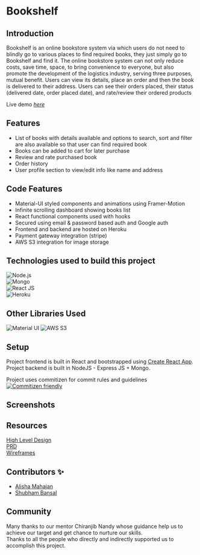 # Bookshelf

## Introduction

Bookshelf is an online bookstore system via which users do not need to blindly go to various places to find required books, they just simply go to Bookshelf and find it. The online bookstore system can not only reduce costs, save time, space, to bring convenience to everyone, but also promote the development of the logistics industry, serving three purposes, mutual benefit. Users can view its details, place an order and then the book is delivered to their address. Users can see their orders placed, their status (delivered date, order placed date), and rate/review their ordered products

Live demo [_here_](https://n11-bookshelf.herokuapp.com/)

## Features

- List of books with details available and options to search, sort and filter are also available so that user can find required book
- Books can be added to cart for later purchase
- Review and rate purchased book
- Order history
- User profile section to view/edit info like name and address

## Code Features

- Material-UI styled components and animations using Framer-Motion
- Infinite scrolling dashboard showing books list
- React functional components used with hooks
- Secured using email & password based auth and Google auth
- Frontend and backend are hosted on Heroku
- Payment gateway integration (stripe)
- AWS S3 integration for image storage

## Technologies used to build this project

![Node.js](https://img.shields.io/badge/Node.js-43853D?style=for-the-badge&logo=node.js&logoColor=white)\
![Mongo](https://img.shields.io/badge/MongoDB-4EA94B?style=for-the-badge&logo=mongodb&logoColor=white)\
![React JS](https://img.shields.io/badge/React-20232A?style=for-the-badge&logo=react&logoColor=61DAFB)\
![Heroku](https://img.shields.io/badge/Heroku-430098?style=for-the-badge&logo=heroku&logoColor=white)

## Other Libraries Used

![Material UI](https://img.shields.io/badge/Material--UI-0081CB?style=for-the-badge&logo=material-ui&logoColor=white)
![AWS S3](https://img.shields.io/badge/Amazon_AWS-232F3E?style=for-the-badge&logo=amazon-aws&logoColor=white)

## Setup

Project frontend is built in React and bootstrapped using [Create React App](https://github.com/facebook/create-react-app).\
Project backend is built in NodeJS - Express JS + Mongo.

Project uses commitizen for commit rules and guidelines
[![Commitizen friendly](https://img.shields.io/badge/commitizen-friendly-brightgreen.svg)](http://commitizen.github.io/cz-cli/)

## Screenshots

## Resources

<a href="https://drive.google.com/file/d/1ptZ6xdF6dliTyXPCT2w5qyZVbsc8RTw1/view?usp=sharing">High Level Design</a>\
<a href="https://drive.google.com/file/d/10yNUbAoiQGwUImQUXr2eTdWp6P7oXAP4/view?usp=sharing"> PRD </a>\
<a href="https://www.figma.com/file/nRETa8aUznrjIq0keEzYoX/Bookshelf?node-id=0%3A1"> Wireframes</a>

## Contributors ✨

- <a href="https://github.com/Alisha-Mahajan">Alisha Mahajan</a>
- <a href="https://github.com/SVB-knowmywork">Shubham Bansal</a>

## Community

Many thanks to our mentor Chiranjib Nandy whose guidance help us to achieve our target and get chance to nurture our skills.\
Thanks to all the people who directly and indirectly supported us to accomplish this project.
